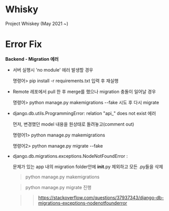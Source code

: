 # Whisky
Project Whiskey (May 2021 ~)

# Error Fix

**Backend - Migration 에러**

* 서버 실행시 'no module' 에러 발생할 경우

  명령어> pip install -r requirements.txt
입력 후 재실행

* Remote 레포에서 pull 한 후  merge를 했으나 migration 충돌이 일어날 경우

  명령어> python manage.py makemigrations --fake
시도 후 다시 migrate

* django.db.utils.ProgrammingError: relation "api_<ModelName>" does not exist 에러
  
  먼저, 변경했던 model 내용을 원상태로 돌려놓고(comment out)
  
  명령어1> python manage.py makemigrations
  
  명령어2> python manage.py migrate --fake

* django.db.migrations.exceptions.NodeNotFoundError : 
  
  문제가 있는 app 내의 migration folder안에 __init__.py 제외하고 모든 .py들을 삭제
  
  > python manage.py makemigrations
  
  > python manage.py migrate                진행
  
  >> https://stackoverflow.com/questions/37937343/django-db-migrations-exceptions-nodenotfounderror
